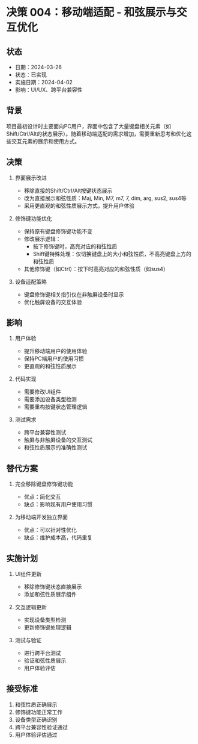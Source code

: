 # 决策 004：移动端适配 - 和弦展示与交互优化

## 状态
- 日期：2024-03-26
- 状态：已实现
- 实施日期：2024-04-02
- 影响：UI/UX、跨平台兼容性

## 背景
项目最初设计时主要面向PC用户，界面中包含了大量键盘相关元素（如Shift/Ctrl/Alt的状态展示）。随着移动端适配的需求增加，需要重新思考和优化这些交互元素的展示和使用方式。

## 决策
1. 界面展示改进
   - 移除直接的Shift/Ctrl/Alt按键状态展示
   - 改为直接展示和弦性质：Maj, Min, M7, m7, 7, dim, arg, sus2, sus4等
   - 采用更直观的和弦性质展示方式，提升用户体验

2. 修饰键功能优化
   - 保持原有键盘修饰键功能不变
   - 修改展示逻辑：
     - 按下修饰键时，高亮对应的和弦性质
     - Shift键特殊处理：仅切换键盘上的大小和弦性质，不高亮键盘上方的和弦性质
   - 其他修饰键（如Ctrl）：按下时高亮对应的和弦性质（如sus4）

3. 设备适配策略
   - 键盘修饰键相关指引仅在非触屏设备时显示
   - 优化触屏设备的交互体验

## 影响
1. 用户体验
   - 提升移动端用户的使用体验
   - 保持PC端用户的使用习惯
   - 更直观的和弦性质展示

2. 代码实现
   - 需要修改UI组件
   - 需要添加设备类型检测
   - 需要重构按键状态管理逻辑

3. 测试需求
   - 跨平台兼容性测试
   - 触屏与非触屏设备的交互测试
   - 和弦性质展示的准确性测试

## 替代方案
1. 完全移除键盘修饰键功能
   - 优点：简化交互
   - 缺点：影响现有用户使用习惯
   
2. 为移动端开发独立界面
   - 优点：可以针对性优化
   - 缺点：维护成本高，代码重复

## 实施计划
1. UI组件更新
   - 移除修饰键状态直接展示
   - 添加和弦性质展示组件
   
2. 交互逻辑更新
   - 实现设备类型检测
   - 更新修饰键处理逻辑
   
3. 测试与验证
   - 进行跨平台测试
   - 验证和弦性质展示
   - 用户体验评估

## 接受标准
1. 和弦性质正确展示
2. 修饰键功能正常工作
3. 设备类型正确识别
4. 跨平台兼容性验证通过
5. 用户体验评估通过 